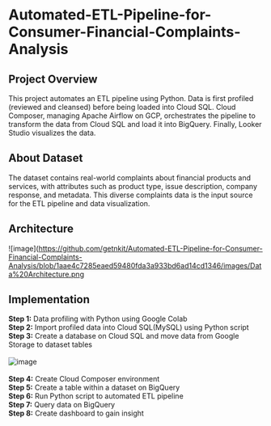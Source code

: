 # Automated-ETL-Pipeline-for-Consumer-Financial-Complaints-Analysis
## Project Overview
This project automates an ETL pipeline using Python. Data is first profiled (reviewed and cleansed) before being loaded into Cloud SQL. Cloud Composer, managing Apache Airflow on GCP, orchestrates the pipeline to transform the data from Cloud SQL and load it into BigQuery. Finally, Looker Studio visualizes the data.
## About Dataset
The dataset contains real-world complaints about financial products and services, with attributes such as product type, issue description, company response, and metadata. This diverse complaints data is the input source for the ETL pipeline and data visualization.
## Architecture
![image](https://github.com/getnkit/Automated-ETL-Pipeline-for-Consumer-Financial-Complaints-Analysis/blob/1aae4c7285eaed59480fda3a933bd6ad14cd1346/images/Data%20Architecture.png
## Implementation
**Step 1:** Data profiling with Python using Google Colab\
**Step 2:** Import profiled data into Cloud SQL(MySQL) using Python script\
**Step 3:** Create a database on Cloud SQL and move data from Google Storage to dataset tables\
\
![image](https://github.com/getnkit/Automated-ETL-Pipeline-for-Consumer-Financial-Complaints-Analysis/blob/3b3164c16dffff0fc610b350650dd795cee9de06/images/Sample%20Table.png)\
\
**Step 4:** Create Cloud Composer environment\
**Step 5:** Create a table within a dataset on BigQuery\
**Step 6:** Run Python script to automated ETL pipeline\
**Step 7:** Query data on BigQuery\
**Step 8:** Create dashboard to gain insight


